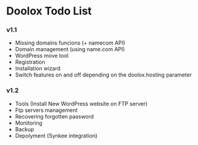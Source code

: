 Doolox Todo List
================

### v1.1 ###

* Missing domains funcions (+ namecom API)
* Domain management (using name.com API)
* WordPress move tool
* Registration
* Installation wizard
* Switch features on and off depending on the doolox.hosting parameter

### v1.2 ###

* Tools (Install New WordPress website on FTP server)
* Ftp servers management
* Recovering forgotten password
* Monitoring
* Backup
* Depolyment (Synkee integration)
